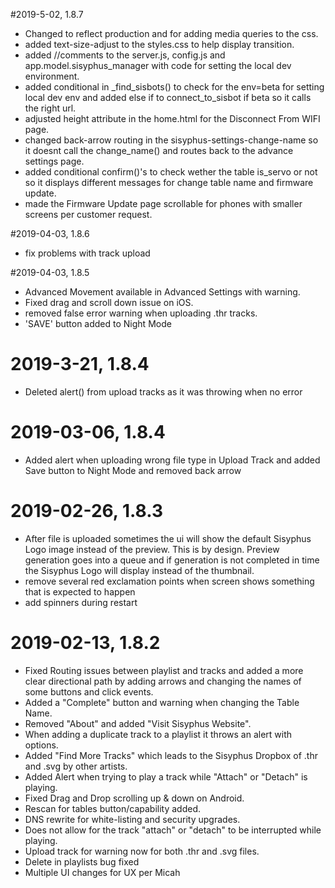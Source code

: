 #2019-5-02, 1.8.7
 - Changed <meta> to reflect production and for adding media queries to the css. 
 - added text-size-adjust to the styles.css to help display transition. 
 - added //comments to the server.js, config.js and app.model.sisyphus_manager with code for setting the local dev environment. 
 - added conditional in _find_sisbots() to check for the env=beta for setting local dev env and added else if to connect_to_sisbot if beta so it calls the right     url.
 - adjusted height attribute in the home.html for the Disconnect From WIFI page. 
 - changed back-arrow routing in the sisyphus-settings-change-name so it doesnt call the change_name() and routes back to the advance settings page. 
 - added conditional confirm()'s to check wether the table is_servo or not so it displays different messages for change table name and firmware update. 
 - made the Firmware Update page scrollable for phones with smaller screens per customer request. 
 
#2019-04-03, 1.8.6 
 - fix problems with track upload

#2019-04-03, 1.8.5 
 - Advanced Movement available in Advanced Settings with warning.
 - Fixed drag and scroll down issue on iOS. 
 - removed false error warning when uploading .thr tracks. 
 - 'SAVE' button added to Night Mode

# 2019-3-21, 1.8.4
  - Deleted alert() from upload tracks as it was throwing when no error

# 2019-03-06, 1.8.4
  - Added alert when uploading wrong file type in Upload Track and added Save button to Night Mode and removed back arrow

# 2019-02-26, 1.8.3
  - After file is uploaded sometimes the ui will show the default Sisyphus Logo image instead of the preview. This is by design. Preview   generation goes into a queue and if            generation is not completed in time the Sisyphus Logo will display instead of the thumbnail.
  - remove several red exclamation points when screen shows something that is expected to happen
  - add spinners during restart

# 2019-02-13, 1.8.2  
  - Fixed Routing issues between playlist and tracks and added a more clear directional path by adding arrows and changing the names of some buttons and click events. 
  - Added a "Complete" button and warning when changing the Table Name. 
  - Removed "About"  and added "Visit Sisyphus Website".
  - When adding a duplicate track to a playlist it throws an alert with options.
  - Added "Find More Tracks" which leads to the Sisyphus Dropbox of .thr and .svg by other artists. 
  - Added Alert when trying to play a track while "Attach" or "Detach" is playing.
  - Fixed Drag and Drop scrolling up & down on Android.
  - Rescan for tables button/capability added.
  - DNS rewrite for white-listing and security upgrades.
  - Does not allow for the track "attach" or "detach" to be interrupted while playing. 
  - Upload track for warning now for both .thr and .svg files.
  - Delete in playlists bug fixed
  - Multiple UI changes for UX per Micah